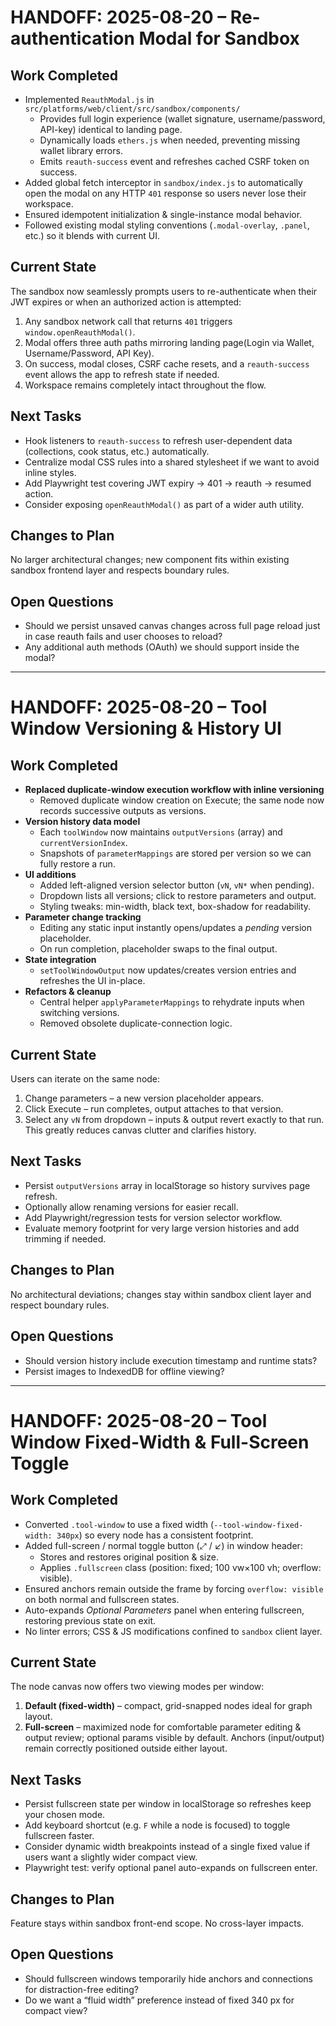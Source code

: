 # HANDOFF: 2025-08-20 – Re-authentication Modal for Sandbox

## Work Completed
- Implemented `ReauthModal.js` in `src/platforms/web/client/src/sandbox/components/`
  - Provides full login experience (wallet signature, username/password, API-key) identical to landing page.
  - Dynamically loads `ethers.js` when needed, preventing missing wallet library errors.
  - Emits `reauth-success` event and refreshes cached CSRF token on success.
- Added global fetch interceptor in `sandbox/index.js` to automatically open the modal on any HTTP `401` response so users never lose their workspace.
- Ensured idempotent initialization & single-instance modal behavior.
- Followed existing modal styling conventions (`.modal-overlay`, `.panel`, etc.) so it blends with current UI.

## Current State
The sandbox now seamlessly prompts users to re-authenticate when their JWT expires or when an authorized action is attempted:
1. Any sandbox network call that returns `401` triggers `window.openReauthModal()`.
2. Modal offers three auth paths mirroring landing page(Login via Wallet, Username/Password, API Key).
3. On success, modal closes, CSRF cache resets, and a `reauth-success` event allows the app to refresh state if needed.
4. Workspace remains completely intact throughout the flow.

## Next Tasks
- Hook listeners to `reauth-success` to refresh user-dependent data (collections, cook status, etc.) automatically.
- Centralize modal CSS rules into a shared stylesheet if we want to avoid inline styles.
- Add Playwright test covering JWT expiry → 401 → reauth → resumed action.
- Consider exposing `openReauthModal()` as part of a wider auth utility.

## Changes to Plan
No larger architectural changes; new component fits within existing sandbox frontend layer and respects boundary rules.

## Open Questions
- Should we persist unsaved canvas changes across full page reload just in case reauth fails and user chooses to reload?
- Any additional auth methods (OAuth) we should support inside the modal?

---

# HANDOFF: 2025-08-20 – Tool Window Versioning & History UI

## Work Completed
- **Replaced duplicate-window execution workflow with inline versioning**
  - Removed duplicate window creation on Execute; the same node now records successive outputs as versions.
- **Version history data model**
  - Each `toolWindow` now maintains `outputVersions` (array) and `currentVersionIndex`.
  - Snapshots of `parameterMappings` are stored per version so we can fully restore a run.
- **UI additions**
  - Added left-aligned version selector button (`vN`, `vN*` when pending).
  - Dropdown lists all versions; click to restore parameters and output.
  - Styling tweaks: min-width, black text, box-shadow for readability.
- **Parameter change tracking**
  - Editing any static input instantly opens/updates a *pending* version placeholder.
  - On run completion, placeholder swaps to the final output.
- **State integration**
  - `setToolWindowOutput` now updates/creates version entries and refreshes the UI in-place.
- **Refactors & cleanup**
  - Central helper `applyParameterMappings` to rehydrate inputs when switching versions.
  - Removed obsolete duplicate-connection logic.

## Current State
Users can iterate on the same node:
1. Change parameters – a new version placeholder appears.
2. Click Execute – run completes, output attaches to that version.
3. Select any `vN` from dropdown – inputs & output revert exactly to that run.
This greatly reduces canvas clutter and clarifies history.

## Next Tasks
- Persist `outputVersions` array in localStorage so history survives page refresh.
- Optionally allow renaming versions for easier recall.
- Add Playwright/regression tests for version selector workflow.
- Evaluate memory footprint for very large version histories and add trimming if needed.

## Changes to Plan
No architectural deviations; changes stay within sandbox client layer and respect boundary rules.

## Open Questions
- Should version history include execution timestamp and runtime stats?
- Persist images to IndexedDB for offline viewing?

---

# HANDOFF: 2025-08-20 – Tool Window Fixed-Width & Full-Screen Toggle

## Work Completed
- Converted `.tool-window` to use a fixed width (`--tool-window-fixed-width: 340px`) so every node has a consistent footprint.
- Added full-screen / normal toggle button (⤢ / ↙) in window header:
  - Stores and restores original position & size.
  - Applies `.fullscreen` class (position: fixed; 100 vw×100 vh; overflow: visible).
- Ensured anchors remain outside the frame by forcing `overflow: visible` on both normal and fullscreen states.
- Auto-expands *Optional Parameters* panel when entering fullscreen, restoring previous state on exit.
- No linter errors; CSS & JS modifications confined to `sandbox` client layer.

## Current State
The node canvas now offers two viewing modes per window:
1. **Default (fixed-width)** – compact, grid-snapped nodes ideal for graph layout.
2. **Full-screen** – maximized node for comfortable parameter editing & output review; optional params visible by default.
Anchors (input/output) remain correctly positioned outside either layout.

## Next Tasks
- Persist fullscreen state per window in localStorage so refreshes keep your chosen mode.
- Add keyboard shortcut (e.g. `F` while a node is focused) to toggle fullscreen faster.
- Consider dynamic width breakpoints instead of a single fixed value if users want a slightly wider compact view.
- Playwright test: verify optional panel auto-expands on fullscreen enter.

## Changes to Plan
Feature stays within sandbox front-end scope. No cross-layer impacts.

## Open Questions
- Should fullscreen windows temporarily hide anchors and connections for distraction-free editing?
- Do we want a “fluid width” preference instead of fixed 340 px for compact view?
